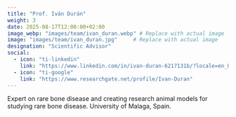 ```yaml
---
title: "Prof. Iván Durán"
weight: 3
date: 2025-08-17T12:00:00+02:00
image_webp: "images/team/ivan_duran.webp" # Replace with actual image
image: "images/team/ivan_duran.jpg"     # Replace with actual image
designation: "Scientific Advisor"
social:
  - icon: "ti-linkedin"
    link: "https://www.linkedin.com/in/ivan-duran-6217131b/?locale=en_US"
  - icon: "ti-google"
    link: "https://www.researchgate.net/profile/Ivan-Duran"
---
```


Expert on rare bone disease and creating research animal models for studying rare bone disease. University of Malaga, Spain.

